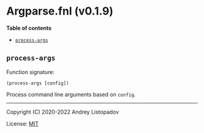 # Argparse.fnl (v0.1.9)

**Table of contents**

- [`process-args`](#process-args)

## `process-args`
Function signature:

```
(process-args [config])
```

Process command line arguments based on `config`.


---

Copyright (C) 2020-2022 Andrey Listopadov

License: [MIT](https://gitlab.com/andreyorst/fenneldoc/-/raw/master/LICENSE)


<!-- Generated with Fenneldoc v0.1.9
     https://gitlab.com/andreyorst/fenneldoc -->
